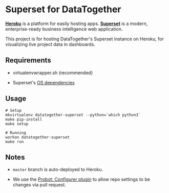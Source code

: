 # Superset for DataTogether

**[Heroku][]** is a platform for easily hosting apps. **[Superset][]** is a
modern, enterprise-ready business intelligence web application.

   [Heroku]: https://www.heroku.com/about
   [Superset]: https://medium.com/airbnb-engineering/caravel-airbnb-s-data-exploration-platform-15a72aa610e5

This project is for hosting DataTogether's Superset instance on Heroku, for
visualizing live project data in dashboards.

## Requirements

* virtualenvwrapper.sh (recommended)
* Superset's [OS dependencies][]

   [OS dependencies]: https://superset.incubator.apache.org/installation.html#os-dependencies

## Usage

```
# Setup
mkvirtualenv datatogether-superset --python=`which python3`
make pip-install
make setup
```

```
# Running
workon datatogether-superset
make run
```

## Notes

* `master` branch is auto-deployed to Heroku.
* We use the [Probot: Configurer plugin][configurer] to allow repo settings to be
  changes via pull request.

   [configurer]: https://github.com/apps/configurer
